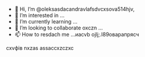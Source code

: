 - 👋 Hi, I’m @oleksasdacandravlafsdvcxsova514hjv,
- 👀 I’m interested in ...
- 🌱 I’m currently learning ...
- 💞️ I’m looking to collaborate oxczn ...
- 📫 How to resdach me ...иаcvb
ojlj;.l89оварапрясч
<!---счм
oleksandravlasova514/oleksandravlsacasova514 is a ✨ special ✨ repository because its `README.md` (this file) appears on your GitHub profile.x
You can click the Preview czxzxclink to take a look at your changes.
--->
cxvфів
nxzas
assaccxzczxc
